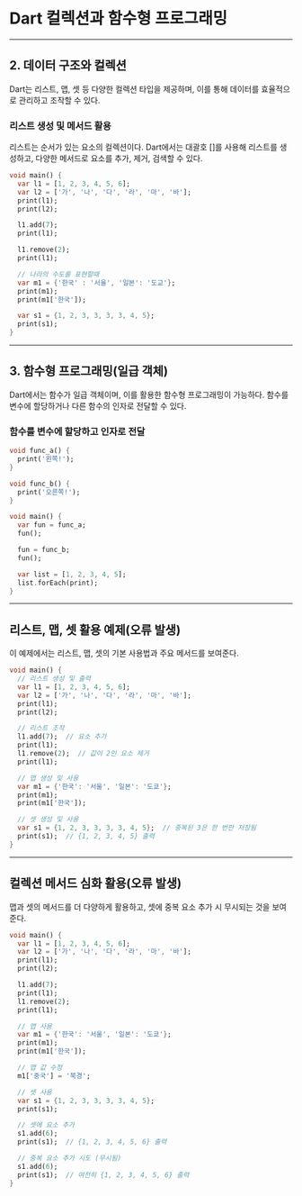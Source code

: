 # Dart 컬렉션과 함수형 프로그래밍

---

## 2. 데이터 구조와 컬렉션

Dart는 리스트, 맵, 셋 등 다양한 컬렉션 타입을 제공하며, 이를 통해 데이터를 효율적으로 관리하고 조작할 수 있다.

### 리스트 생성 및 메서드 활용

리스트는 순서가 있는 요소의 컬렉션이다. Dart에서는 대괄호 []를 사용해 리스트를 생성하고, 다양한 메서드로 요소를 추가, 제거, 검색할 수 있다.

```dart
void main() {
  var l1 = [1, 2, 3, 4, 5, 6];
  var l2 = ['가', '나', '다', '라', '마', '바'];
  print(l1);
  print(l2);

  l1.add(7);
  print(l1);

  l1.remove(2);
  print(l1);

  // 나라의 수도를 표현할때
  var m1 = {'한국' : '서울', '일본': '도교'};
  print(m1);
  print(m1['한국']);

  var s1 = {1, 2, 3, 3, 3, 3, 4, 5};
  print(s1);
}
```

---

## 3. 함수형 프로그래밍(일급 객체)

Dart에서는 함수가 일급 객체이며, 이를 활용한 함수형 프로그래밍이 가능하다. 함수를 변수에 할당하거나 다른 함수의 인자로 전달할 수 있다.

### 함수를 변수에 할당하고 인자로 전달

```dart
void func_a() {
  print('왼쪽!');
}

void func_b() {
  print('오른쪽!');
}

void main() {
  var fun = func_a;
  fun();

  fun = func_b;
  fun();

  var list = [1, 2, 3, 4, 5];
  list.forEach(print);
}
```

---

## 리스트, 맵, 셋 활용 예제(오류 발생)

이 예제에서는 리스트, 맵, 셋의 기본 사용법과 주요 메서드를 보여준다.

```dart
void main() {
  // 리스트 생성 및 출력
  var l1 = [1, 2, 3, 4, 5, 6];
  var l2 = ['가', '나', '다', '라', '마', '바'];
  print(l1);  
  print(l2);  

  // 리스트 조작
  l1.add(7);  // 요소 추가
  print(l1);  
  l1.remove(2);  // 값이 2인 요소 제거
  print(l1);  

  // 맵 생성 및 사용
  var m1 = {'한국': '서울', '일본': '도쿄'};
  print(m1);  
  print(m1['한국']);  

  // 셋 생성 및 사용
  var s1 = {1, 2, 3, 3, 3, 3, 4, 5};  // 중복된 3은 한 번만 저장됨
  print(s1);  // {1, 2, 3, 4, 5} 출력
}
```

---

## 컬렉션 메서드 심화 활용(오류 발생)

 맵과 셋의 메서드를 더 다양하게 활용하고, 셋에 중복 요소 추가 시 무시되는 것을 보여준다.

```dart
void main() {
  var l1 = [1, 2, 3, 4, 5, 6];
  var l2 = ['가', '나', '다', '라', '마', '바'];
  print(l1);
  print(l2);

  l1.add(7);
  print(l1);
  l1.remove(2);
  print(l1);

  // 맵 사용
  var m1 = {'한국': '서울', '일본': '도쿄'};
  print(m1);
  print(m1['한국']);

  // 맵 값 수정
  m1['중국'] = '북경';

  // 셋 사용
  var s1 = {1, 2, 3, 3, 3, 3, 4, 5};
  print(s1);

  // 셋에 요소 추가
  s1.add(6);
  print(s1);  // {1, 2, 3, 4, 5, 6} 출력

  // 중복 요소 추가 시도 (무시됨)
  s1.add(6);
  print(s1);  // 여전히 {1, 2, 3, 4, 5, 6} 출력
}
```
